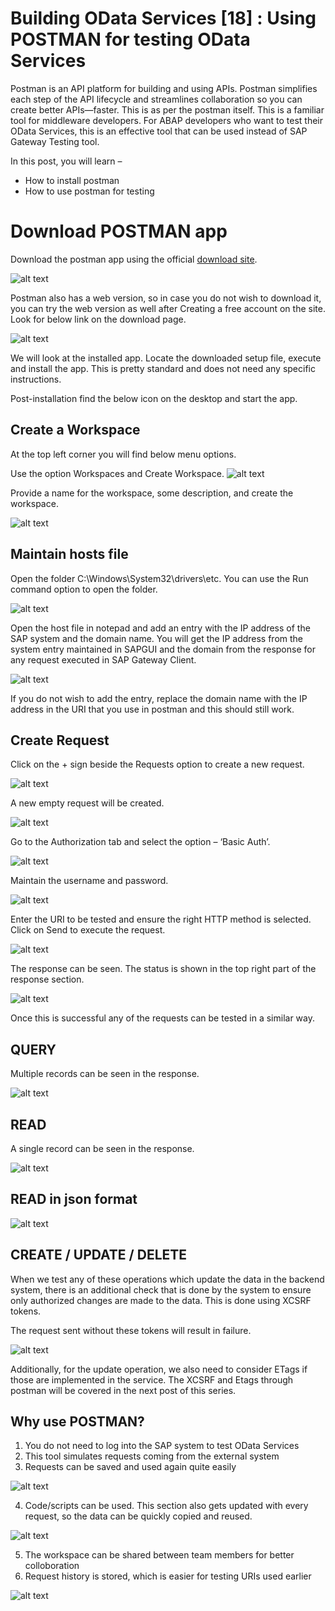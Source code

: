 # Building OData Services [18] : Using POSTMAN for testing OData Services

Postman is an API platform for building and using APIs. Postman simplifies each step of the API lifecycle and streamlines collaboration so you can create better APIs—faster. This is as per the postman itself. This is a familiar tool for middleware developers. For ABAP developers who want to test their OData Services, this is an effective tool that can be used instead of SAP Gateway Testing tool.

In this post, you will learn –

- How to install postman
- How to use postman for testing

# Download POSTMAN app
Download the postman app using the official [download site](https://www.postman.com/downloads/).

![alt text](image-271.png)

Postman also has a web version, so in case you do not wish to download it, you can try the web version as well after Creating a free account on the site. Look for below link on the download page.

![alt text](image-273.png)

We will look at the installed app. Locate the downloaded setup file, execute and install the app. This is pretty standard and does not need any specific instructions.


Post-installation find the below icon on the desktop and start the app.


## Create a Workspace
At the top left corner you will find below menu options.

Use the option Workspaces and Create Workspace.
![alt text](image-274.png)

Provide a name for the workspace, some description, and create the workspace.

![alt text](image-275.png)

## Maintain hosts file
Open the folder C:\Windows\System32\drivers\etc. You can use the Run command option to open the folder.

![alt text](image-276.png)

Open the host file in notepad and add an entry with the IP address of the SAP system and the domain name. You will get the IP address from the system entry maintained in SAPGUI and the domain from the response for any request executed in SAP Gateway Client.

![alt text](image-277.png)

If you do not wish to add the entry, replace the domain name with the IP address in the URI that you use in postman and this should still work.

## Create Request
Click on the + sign beside the Requests option to create a new request.

![alt text](image-278.png)

A new empty request will be created.

![alt text](image-279.png)

Go to the Authorization tab and select the option – ‘Basic Auth’.

![alt text](image-280.png)

Maintain the username and password.

![alt text](image-281.png)

Enter the URI to be tested and ensure the right HTTP method is selected. Click on Send to execute the request.

![alt text](image-282.png)

The response can be seen. The status is shown in the top right part of the response section.

![alt text](image-283.png)

Once this is successful any of the requests can be tested in a similar way.

## QUERY
Multiple records can be seen in the response.

![alt text](image-284.png)

## READ
A single record can be seen in the response.

![alt text](image-285.png)

## READ in json format

![alt text](image-286.png)

## CREATE / UPDATE / DELETE
When we test any of these operations which update the data in the backend system, there is an additional check that is done by the system to ensure only authorized changes are made to the data. This is done using XCSRF tokens.

The request sent without these tokens will result in failure.

![alt text](image-287.png)

Additionally, for the update operation, we also need to consider ETags if those are implemented in the service. The XCSRF and Etags through postman will be covered in the next post of this series.

## Why use POSTMAN?
1. You do not need to log into the SAP system to test OData Services
2. This tool simulates requests coming from the external system
3. Requests can be saved and used again quite easily

![alt text](image-288.png)

4. Code/scripts can be used. This section also gets updated with every request, so the data can be quickly copied and reused.

![alt text](image-289.png)

5. The workspace can be shared between team members for better colloboration
6. Request history is stored, which is easier for testing URIs used earlier

![alt text](image-290.png)